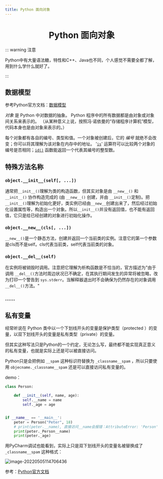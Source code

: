 ```yaml
---
title: Python 面向对象
---
```


<h1 align='center'>Python 面向对象</h1>

::: warning 注意

Python中有大量语法糖，特性和C++、Java也不同，个人感觉不需要全都了解，用到什么学什么就好了。

:::

## 数据模型

参考Python官方文档：[数据模型](https://docs.python.org/zh-cn/3.9/reference/datamodel.html)

*对象* 是 Python 中对数据的抽象。 Python 程序中的所有数据都是由对象或对象间关系来表示的。 （从某种意义上说，按照冯·诺依曼的“存储程序计算机”模型，代码本身也是由对象来表示的。）

每个对象都有各自的编号、类型和值。一个对象被创建后，它的 *编号* 就绝不会改变；你可以将其理解为该对象在内存中的地址。 '[`is`](https://docs.python.org/zh-cn/3.9/reference/expressions.html#is)' 运算符可以比较两个对象的编号是否相同；[`id()`](https://docs.python.org/zh-cn/3.9/library/functions.html#id) 函数能返回一个代表其编号的整型数。

## 特殊方法名称

### `object.__init__(self[, ...])`

通常把`__init__()`理解为类的构造函数，但其实对象是由 `__new__()` 和 `__init__()` 协作构造完成的 (由 `__new__()` 创建，并由 `__init__()`定制)。把`__init__()`理解为初始化更好，类实例已经由`__new__`创建出来了，然后经过初始化设置属性等，构造出一个对象。所以`__init__()`并没有返回值，也不能有返回值，它只是给已经创建的对象进行初始化操作。

### `object.__new__(cls[, ...])`

`__new__()`是一个静态方法，创建并返回一个当前类的实例。注意它的第一个参数是cls而不是self。cls代表当前类，self代表当前类的对象。

### `object.__del__(self)`

在实例将被销毁时调用。注意把它理解为析构函数是不恰当的，官方描述为"由于调用 `__del__()`方法时周边状况已不确定，在其执行期间发生的异常将被忽略，改为打印一个警告到 `sys.stderr`。当解释器退出时不会确保为仍然存在的对象调用 `__del__()`方法。"

### ……

## 私有变量

经常听说在 Python 类中以一个下划线开头的变量是保护类型（protected ）的变量，以双下划线开头的变量是私有类型（private）的变量。

但其实这种写法只是Python的一个约定，无论怎么写，最终都不能实现真正意义的私有变量，也就是实际上还是可以被直接访问。

Python只是会把例如 `__spam` 这种标识符替换为 `_classname__spam` ，所以只要使用 `objecname._classname__spam` 还是可以直接访问私有变量的。

demo：

```python
class Person:

    def __init__(self, name, age):
        self.__name = name
        self._age = age


if __name__ == '__main__':
    peter = Person("Peter", 18)
    # print(peter.__name), 直接访问__name会报错：AttributeError: 'Person' object has no attribute '__name'
    print(peter._Person__name)
    print(peter._age)
```

用PyCharm调试也能看到，实际上只是双下划线开头的变量名被替换成了 `_classname__spam` 这种格式：

![image-20220505114706436](https://buxianshan.oss-cn-beijing.aliyuncs.com/Typora_images/image-20220505114706436.png)

参考：[Python官方文档](https://docs.python.org/zh-cn/3.9/tutorial/classes.html?highlight=private#private-variables)